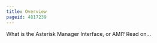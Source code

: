 ```yaml
---
title: Overview
pageid: 4817239
---
```


What is the Asterisk Manager Interface, or AMI? Read on...

